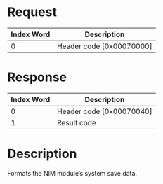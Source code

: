 # Request

| Index Word | Description                |
|------------|----------------------------|
| 0          | Header code \[0x00070000\] |

# Response

| Index Word | Description                |
|------------|----------------------------|
| 0          | Header code \[0x00070040\] |
| 1          | Result code                |

# Description

Formats the NIM module’s system save data.